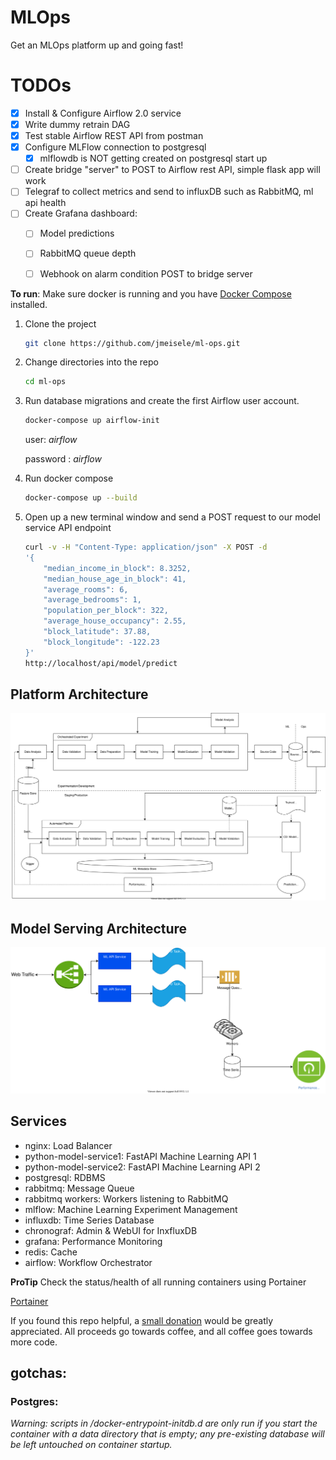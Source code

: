 # MLOps
Get an MLOps platform up and going fast!

# TODOs
- [x] Install & Configure Airflow 2.0 service
- [x] Write dummy retrain DAG
- [x] Test stable Airflow REST API from postman
- [x] Configure MLFlow connection to postgresql
  - [x] mlflowdb is NOT getting created on postgresql start up
- [ ] Create bridge "server" to POST to Airflow rest API, simple flask app will work
- [ ] Telegraf to collect metrics and send to influxDB such as RabbitMQ, ml api health
- [ ] Create Grafana dashboard:
  - [ ] Model predictions
  - [ ] RabbitMQ queue depth
  - [ ] Webhook on alarm condition POST to bridge server


__To run__:
Make sure docker is running and you have [Docker Compose](https://docs.docker.com/compose/install/) installed. 

1. Clone the project
    ```bash
    git clone https://github.com/jmeisele/ml-ops.git
    ```
2. Change directories into the repo
    ```bash
    cd ml-ops
    ```
3. Run database migrations and create the first Airflow user account.
    ```bash
    docker-compose up airflow-init
    ```
    user: _airflow_

    password : _airflow_
4. Run docker compose
    ```bash
    docker-compose up --build
    ```
5. Open up a new terminal window and send a POST request to our model service API endpoint
    ```bash
    curl -v -H "Content-Type: application/json" -X POST -d
    '{
        "median_income_in_block": 8.3252,
        "median_house_age_in_block": 41,
        "average_rooms": 6,
        "average_bedrooms": 1,
        "population_per_block": 322,
        "average_house_occupancy": 2.55,
        "block_latitude": 37.88,
        "block_longitude": -122.23
    }'  
    http://localhost/api/model/predict
    ```

## Platform Architecture
![MLOps](docs/mlops_level1.drawio.svg)

## Model Serving Architecture
![API worker architecture](docs/ml_api_architecture.drawio.svg)

## Services
- nginx: Load Balancer
- python-model-service1: FastAPI Machine Learning API 1
- python-model-service2: FastAPI Machine Learning API 2
- postgresql: RDBMS
- rabbitmq: Message Queue
- rabbitmq workers: Workers listening to RabbitMQ
- mlflow: Machine Learning Experiment Management
- influxdb: Time Series Database
- chronograf: Admin & WebUI for InxfluxDB
- grafana: Performance Monitoring
- redis: Cache
- airflow: Workflow Orchestrator

__ProTip__ Check the status/health of all running containers using Portainer

[Portainer](http://localhost:9000)

If you found this repo helpful, a [small donation](https://www.buymeacoffee.com/VlduzAG) would be greatly appreciated. 
All proceeds go towards coffee, and all coffee goes towards more code.

## gotchas:

### Postgres:

_Warning: scripts in /docker-entrypoint-initdb.d are only run if you start the container with a data directory that is empty; any pre-existing database will be left untouched on container startup._